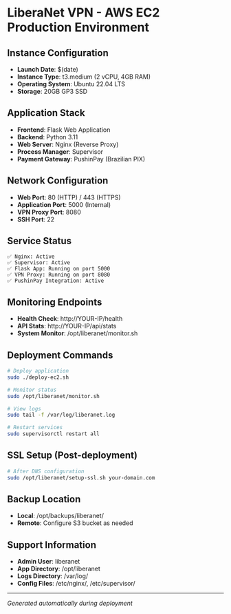 # LiberaNet VPN - AWS EC2 Production Environment

## Instance Configuration
- **Launch Date**: $(date)
- **Instance Type**: t3.medium (2 vCPU, 4GB RAM)
- **Operating System**: Ubuntu 22.04 LTS
- **Storage**: 20GB GP3 SSD

## Application Stack
- **Frontend**: Flask Web Application
- **Backend**: Python 3.11
- **Web Server**: Nginx (Reverse Proxy)
- **Process Manager**: Supervisor
- **Payment Gateway**: PushinPay (Brazilian PIX)

## Network Configuration
- **Web Port**: 80 (HTTP) / 443 (HTTPS)
- **Application Port**: 5000 (Internal)
- **VPN Proxy Port**: 8080
- **SSH Port**: 22

## Service Status
```
✅ Nginx: Active
✅ Supervisor: Active  
✅ Flask App: Running on port 5000
✅ VPN Proxy: Running on port 8080
✅ PushinPay Integration: Active
```

## Monitoring Endpoints
- **Health Check**: http://YOUR-IP/health
- **API Stats**: http://YOUR-IP/api/stats
- **System Monitor**: /opt/liberanet/monitor.sh

## Deployment Commands
```bash
# Deploy application
sudo ./deploy-ec2.sh

# Monitor status  
sudo /opt/liberanet/monitor.sh

# View logs
sudo tail -f /var/log/liberanet.log

# Restart services
sudo supervisorctl restart all
```

## SSL Setup (Post-deployment)
```bash
# After DNS configuration
sudo /opt/liberanet/setup-ssl.sh your-domain.com
```

## Backup Location
- **Local**: /opt/backups/liberanet/
- **Remote**: Configure S3 bucket as needed

## Support Information
- **Admin User**: liberanet
- **App Directory**: /opt/liberanet
- **Logs Directory**: /var/log/
- **Config Files**: /etc/nginx/, /etc/supervisor/

---
*Generated automatically during deployment*
